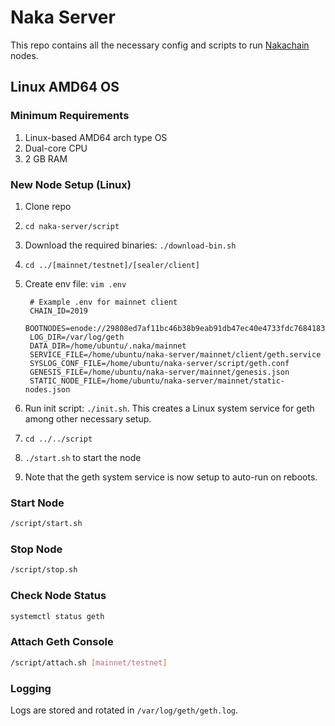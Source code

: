 # Naka Server

This repo contains all the necessary config and scripts to run [Nakachain](https://github.com/nakachain/go-naka) nodes.

## Linux AMD64 OS

### Minimum Requirements

1. Linux-based AMD64 arch type OS
2. Dual-core CPU
3. 2 GB RAM

### New Node Setup (Linux)

1. Clone repo
2. `cd naka-server/script`
3. Download the required binaries: `./download-bin.sh`
4. `cd ../[mainnet/testnet]/[sealer/client]`
5. Create env file: `vim .env`

        # Example .env for mainnet client
        CHAIN_ID=2019
        BOOTNODES=enode://29808ed7af11bc46b38b9eab91db47ec40e4733fdc7684183655e2ed2a262676ce5bed031fb79750035f229b0d4288cdc3ead13b777704535aabedad2d4ff8b5@52.194.7.60:30301,enode://d0ca807148c8ca9900ed3c479b2025a8a80ca9e1102b6efc4b058103c0cf25d054a71651768bf7648810866fbea384b22f3d66e16c680195ea2717da986374df@52.9.174.142:30301,enode://ffed101f9e2f79994dfe1d0e58b56be7a5e98538d85319f94ac85e0cae9292c1017ba6be7d107b17aaf78c4f46f19caea2332a93da7725910c2112d11347665d@13.53.210.165:30301
        LOG_DIR=/var/log/geth
        DATA_DIR=/home/ubuntu/.naka/mainnet
        SERVICE_FILE=/home/ubuntu/naka-server/mainnet/client/geth.service
        SYSLOG_CONF_FILE=/home/ubuntu/naka-server/script/geth.conf
        GENESIS_FILE=/home/ubuntu/naka-server/mainnet/genesis.json
        STATIC_NODE_FILE=/home/ubuntu/naka-server/mainnet/static-nodes.json

6. Run init script: `./init.sh`. This creates a Linux system service for geth among other necessary setup.
7. `cd ../../script`
8. `./start.sh` to start the node
9. Note that the geth system service is now setup to auto-run on reboots.

### Start Node

```bash
/script/start.sh
```

### Stop Node

```bash
/script/stop.sh
```

### Check Node Status

```bash
systemctl status geth
```

### Attach Geth Console

```bash
/script/attach.sh [mainnet/testnet]
```

### Logging

Logs are stored and rotated in `/var/log/geth/geth.log`.
